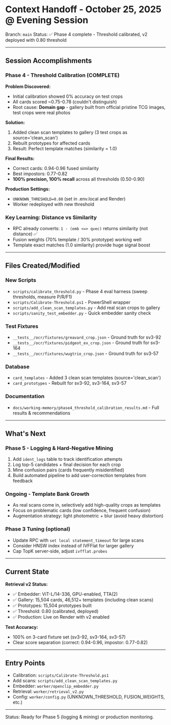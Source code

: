 # Context Handoff - October 25, 2025 @ Evening Session

Branch: `main`
Status: ✅ Phase 4 complete - Threshold calibrated, v2 deployed with 0.80 threshold

---

## Session Accomplishments

### Phase 4 - Threshold Calibration (COMPLETE)

**Problem Discovered:**
- Initial calibration showed 0% accuracy on test crops
- All cards scored ~0.75-0.78 (couldn't distinguish)
- Root cause: **Domain gap** - gallery built from official pristine TCG images, test crops were real photos

**Solution:**
1. Added clean scan templates to gallery (3 test crops as source='clean_scan')
2. Rebuilt prototypes for affected cards
3. Result: Perfect template matches (similarity = 1.0)

**Final Results:**
- Correct cards: 0.94-0.96 fused similarity
- Best impostors: 0.77-0.82
- **100% precision, 100% recall** across all thresholds (0.50-0.90)

**Production Settings:**
- `UNKNOWN_THRESHOLD=0.80` (set in .env.local and Render)
- Worker redeployed with new threshold

### Key Learning: Distance vs Similarity
- RPC already converts: `1 - (emb <=> qvec)` returns similarity (not distance) ✅
- Fusion weights (70% template / 30% prototype) working well
- Template exact matches (1.0 similarity) provide huge signal boost

---

## Files Created/Modified

### New Scripts
- `scripts/calibrate_threshold.py` - Phase 4 eval harness (sweep thresholds, measure P/R/F1)
- `scripts/Calibrate-Threshold.ps1` - PowerShell wrapper
- `scripts/add_clean_scan_templates.py` - Add real scan crops to gallery
- `scripts/sanity_test_embedder.py` - Quick embedder sanity check

### Test Fixtures
- `__tests__/ocr/fixtures/greavard_crop.json` - Ground truth for sv3-92
- `__tests__/ocr/fixtures/pidgeot_ex_crop.json` - Ground truth for sv3-164
- `__tests__/ocr/fixtures/wugtrio_crop.json` - Ground truth for sv3-57

### Database
- `card_templates` - Added 3 clean scan templates (source='clean_scan')
- `card_prototypes` - Rebuilt for sv3-92, sv3-164, sv3-57

### Documentation
- `docs/working-memory/phase4_threshold_calibration_results.md` - Full results & recommendations

---

## What's Next

### Phase 5 - Logging & Hard-Negative Mining
1. Add `ident_logs` table to track identification attempts
2. Log top-5 candidates + final decision for each crop
3. Mine confusion pairs (cards frequently misidentified)
4. Build automated pipeline to add user-correction templates from feedback

### Ongoing - Template Bank Growth
- As real scans come in, selectively add high-quality crops as templates
- Focus on problematic cards (low confidence, frequent confusion)
- Augmentation strategy: light photometric + blur (avoid heavy distortion)

### Phase 3 Tuning (optional)
- Update RPC with `set local statement_timeout` for large scans
- Consider HNSW index instead of IVFFlat for larger gallery
- Cap TopK server-side, adjust `ivfflat.probes`

---

## Current State

**Retrieval v2 Status:**
- ✅ Embedder: ViT-L/14-336, GPU-enabled, TTA(2)
- ✅ Gallery: 15,504 cards, 46,512+ templates (including clean scans)
- ✅ Prototypes: 15,504 prototypes built
- ✅ Threshold: 0.80 (calibrated, deployed)
- ✅ Production: Live on Render with v2 enabled

**Test Accuracy:**
- 100% on 3-card fixture set (sv3-92, sv3-164, sv3-57)
- Clear score separation (correct: 0.94-0.96, impostor: 0.77-0.82)

---

## Entry Points

- Calibration: `scripts/Calibrate-Threshold.ps1`
- Add scans: `scripts/add_clean_scan_templates.py`
- Embedder: `worker/openclip_embedder.py`
- Retrieval: `worker/retrieval_v2.py`
- Config: `worker/config.py` (UNKNOWN_THRESHOLD, FUSION_WEIGHTS, etc.)

---

Status: Ready for Phase 5 (logging & mining) or production monitoring.

